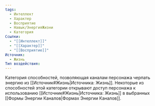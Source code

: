 ```yaml
---
tags:
  - Интеллект
  - Характер
  - Восприятие
  - Навык/ЭнергияЖизни
  - Категория
Ссылки:
  - "[[Интеллект]]"
  - "[[Характер]]"
  - "[[Восприятие]]"
Источник:
  - Жизнь
Тип воздействия:
---
```

Категория способностей, позволяющая каналам персонажа черпать энергию из [[Источник#Жизнь|Источника: Жизнь]]. Некоторые из способностей этой категории открывают доступ персонажа к использованию [[Источник#Жизнь|Источника: Жизнь]] в выбранных [[Формы Энергии Каналов|Формах Энергии Каналов]]. 